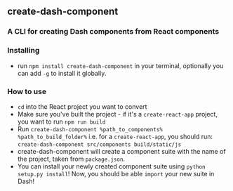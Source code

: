 ## create-dash-component
### A CLI for creating Dash components from React components

### Installing
- run `npm install create-dash-component` in your terminal, optionally you can add `-g` to install it globally.

### How to use
- `cd` into the React project you want to convert
- Make sure you've built the project - if it's a `create-react-app` project, you want to run `npm run build`
- Run `create-dash-component %path_to_components% %path_to_build_folder%` i.e. for a `create-react-app`, you should run: `create-dash-component src/components build/static/js`
- create-dash-component will create a component suite with the name of the project, taken from `package.json`.
- You can install your newly created component suite using `python setup.py install`! Now, you should be able `import` your new suite in Dash!